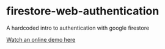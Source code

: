 # firestore-web-authentication
 A hardcoded intro to authentication with google firestore

 <a href="https://simmoe.github.io/firestore-web-authentication/">Watch an online demo here</a>
